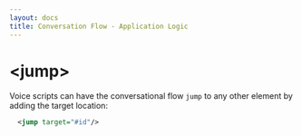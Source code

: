 ```yaml
---
layout: docs
title: Conversation Flow - Application Logic
---
```

# &lt;jump&gt;

Voice scripts can have the conversational flow `jump` to any other element by adding the target location:
```xml
  <jump target="#id"/>
```
